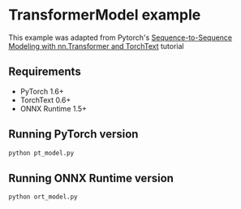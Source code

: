 # TransformerModel example

This example was adapted from Pytorch's [Sequence-to-Sequence Modeling with nn.Transformer and TorchText](https://pytorch.org/tutorials/beginner/transformer_tutorial.html) tutorial

## Requirements

* PyTorch 1.6+
* TorchText 0.6+
* ONNX Runtime 1.5+

## Running PyTorch version

```python
python pt_model.py
```

## Running ONNX Runtime version

```python
python ort_model.py
```
